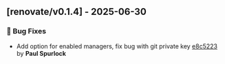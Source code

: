 ## [renovate/v0.1.4] - 2025-06-30

### 🐛 Bug Fixes

- Add option for enabled managers, fix bug with git private key [e8c5223](https://github.com/act3-ai/dagger/commit/e8c522398b770c7e29ed5627898fa0842078f76a) by **Paul Spurlock**


